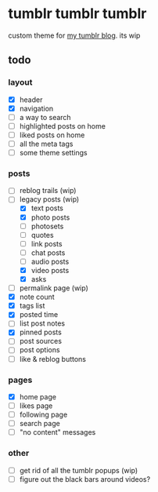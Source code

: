 # tumblr tumblr tumblr

custom theme for [my tumblr blog](https://orifu.tumblr.com/). its wip

## todo

### layout
 - [x] header
 - [x] navigation
 - [ ] a way to search
 - [ ] highlighted posts on home
 - [ ] liked posts on home
 - [ ] all the meta tags
 - [ ] some theme settings

### posts
 - [ ] reblog trails (wip)
 - [ ] legacy posts (wip)
    - [x] text posts
    - [x] photo posts
    - [ ] photosets
    - [ ] quotes
    - [ ] link posts
    - [ ] chat posts
    - [ ] audio posts
    - [x] video posts
    - [x] asks
 - [ ] permalink page (wip)
 - [x] note count
 - [x] tags list
 - [x] posted time
 - [ ] list post notes
 - [x] pinned posts
 - [ ] post sources
 - [ ] post options
 - [ ] like & reblog buttons

### pages
 - [x] home page
 - [ ] likes page
 - [ ] following page
 - [ ] search page
 - [ ] "no content" messages

### other
 - [ ] get rid of all the tumblr popups (wip)
 - [ ] figure out the black bars around videos?
